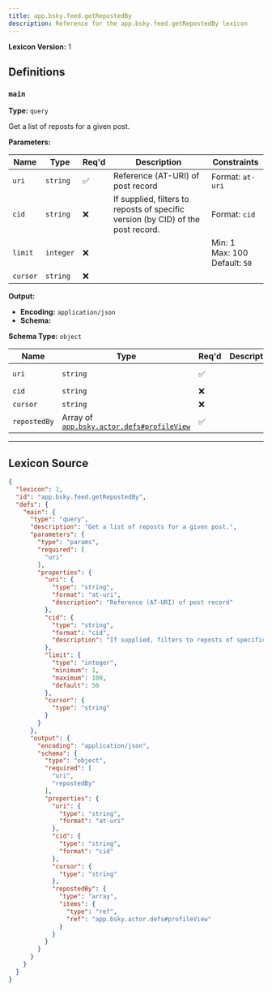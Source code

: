 ```yaml
---
title: app.bsky.feed.getRepostedBy
description: Reference for the app.bsky.feed.getRepostedBy lexicon
---
```

**Lexicon Version:** 1

## Definitions

<a name="main"></a>
### `main`

**Type:** `query`

Get a list of reposts for a given post.

**Parameters:**

| Name | Type | Req'd  | Description | Constraints |
|------|------|----------|-------------|-------------|
| `uri` | `string` | ✅  | Reference (AT-URI) of post record | Format: `at-uri` |
| `cid` | `string` | ❌  | If supplied, filters to reposts of specific version (by CID) of the post record. | Format: `cid` |
| `limit` | `integer` | ❌  |  | Min: 1<br/>Max: 100<br/>Default: `50` |
| `cursor` | `string` | ❌  |  |  |
**Output:**

- **Encoding:** `application/json`
- **Schema:**

**Schema Type:** `object`

| Name | Type | Req'd  | Description | Constraints |
|------|------|----------|-------------|-------------|
| `uri` | `string` | ✅  |  | Format: `at-uri` |
| `cid` | `string` | ❌  |  | Format: `cid` |
| `cursor` | `string` | ❌  |  |  |
| `repostedBy` | Array of [`app.bsky.actor.defs#profileView`](lexicons/app/bsky/actor/defs#profileView) | ✅  |  |  |

---

## Lexicon Source
```json
{
  "lexicon": 1,
  "id": "app.bsky.feed.getRepostedBy",
  "defs": {
    "main": {
      "type": "query",
      "description": "Get a list of reposts for a given post.",
      "parameters": {
        "type": "params",
        "required": [
          "uri"
        ],
        "properties": {
          "uri": {
            "type": "string",
            "format": "at-uri",
            "description": "Reference (AT-URI) of post record"
          },
          "cid": {
            "type": "string",
            "format": "cid",
            "description": "If supplied, filters to reposts of specific version (by CID) of the post record."
          },
          "limit": {
            "type": "integer",
            "minimum": 1,
            "maximum": 100,
            "default": 50
          },
          "cursor": {
            "type": "string"
          }
        }
      },
      "output": {
        "encoding": "application/json",
        "schema": {
          "type": "object",
          "required": [
            "uri",
            "repostedBy"
          ],
          "properties": {
            "uri": {
              "type": "string",
              "format": "at-uri"
            },
            "cid": {
              "type": "string",
              "format": "cid"
            },
            "cursor": {
              "type": "string"
            },
            "repostedBy": {
              "type": "array",
              "items": {
                "type": "ref",
                "ref": "app.bsky.actor.defs#profileView"
              }
            }
          }
        }
      }
    }
  }
}
```
